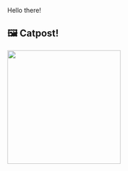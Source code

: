 Hello there!



## 🖼️ Catpost!

<sub>
    <img src="https://cdn2.thecatapi.com/images/c7jqAozY_.false" height="256">
</sub>

